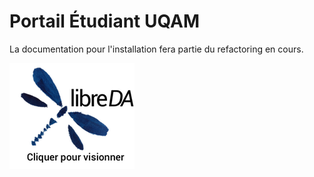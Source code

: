 # Portail Étudiant UQAM

La documentation pour l'installation fera partie du refactoring en cours.


[![Le Portail Étudiant](./libreDA.png#center)](https://youtu.be/qB7f17w3cXQ "Le Portail Étudiant")
